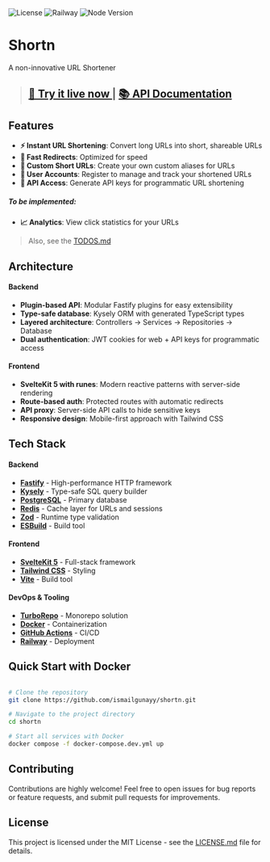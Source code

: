 <div align="left">
    <img src="https://img.shields.io/badge/license-MIT-blue.svg?logo=mit" alt="License" />
    <img src="https://img.shields.io/badge/Deployment-Railway-blueviolet" alt="Railway" />
    <img src="https://img.shields.io/badge/node-v24.0.2-44883e?logo=nodedotjs" alt="Node Version" />
</div>

# Shortn

A non-innovative URL Shortener

> ## **[🚀 Try it live now ](https://shortn.top)** | **[📚 API Documentation](https://docs.shortn.top)**

## Features

- **⚡ Instant URL Shortening**: Convert long URLs into short, shareable URLs
- **🚀 Fast Redirects**: Optimized for speed
- **🎨 Custom Short URLs**: Create your own custom aliases for URLs
- **👤 User Accounts**: Register to manage and track your shortened URLs
- **🔑 API Access**: Generate API keys for programmatic URL shortening

##### To be implemented:

- **📈 Analytics**: View click statistics for your URLs

> Also, see the [TODOS.md](TODOS.md)

## Architecture

#### Backend

- **Plugin-based API**: Modular Fastify plugins for easy extensibility
- **Type-safe database**: Kysely ORM with generated TypeScript types
- **Layered architecture**: Controllers → Services → Repositories → Database
- **Dual authentication**: JWT cookies for web + API keys for programmatic access

#### Frontend

- **SvelteKit 5 with runes**: Modern reactive patterns with server-side rendering
- **Route-based auth**: Protected routes with automatic redirects
- **API proxy**: Server-side API calls to hide sensitive keys
- **Responsive design**: Mobile-first approach with Tailwind CSS

## Tech Stack

#### Backend

- **[Fastify](https://fastify.dev/)** - High-performance HTTP framework
- **[Kysely](https://kysely.dev/)** - Type-safe SQL query builder
- **[PostgreSQL](https://www.postgresql.org/)** - Primary database
- **[Redis](https://redis.io/)** - Cache layer for URLs and sessions
- **[Zod](https://zod.dev/)** - Runtime type validation
- **[ESBuild](https://esbuild.github.io/)** - Build tool

#### Frontend

- **[SvelteKit 5](https://kit.svelte.dev/)** - Full-stack framework
- **[Tailwind CSS](https://tailwindcss.com/)** - Styling
- **[Vite](https://vite.dev)** - Build tool

#### DevOps & Tooling

- **[TurboRepo](https://turbo.build/repo)** - Monorepo solution
- **[Docker](https://www.docker.com/)** - Containerization
- **[GitHub Actions](https://github.com/features/actions)** - CI/CD
- **[Railway](https://railway.app)** - Deployment

## Quick Start with Docker

```bash

# Clone the repository
git clone https://github.com/ismailgunayy/shortn.git

# Navigate to the project directory
cd shortn

# Start all services with Docker
docker compose -f docker-compose.dev.yml up
```

## Contributing

Contributions are highly welcome! Feel free to open issues for bug reports or feature requests, and submit pull requests for improvements.

## License

This project is licensed under the MIT License - see the [LICENSE.md](LICENSE.md) file for details.
